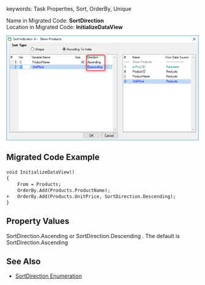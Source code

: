 ﻿keywords: Task Properties, Sort, OrderBy, Unique

Name in Migrated Code: **SortDirection**  
Location in Migrated Code: **InitializeDataView**  

![](2017-11-21_13h39_13.png)

## Migrated Code Example

```csdiff   
void InitializeDataView()
{
    From = Products;
    OrderBy.Add(Products.ProductName);
+   OrderBy.Add(Products.UnitPrice, SortDirection.Descending);
}
```  

## Property Values
SortDirection.Ascending or SortDirection.Descending . The default is SortDirection.Ascending

## See Also
* [SortDirection Enumeration](http://www.fireflymigration.com/reference/html/T_Firefly_Box_SortDirection.htm)  
